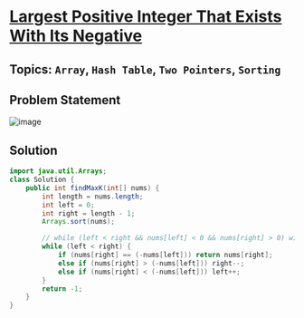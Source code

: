 # [Largest Positive Integer That Exists With Its Negative](https://leetcode.com/problems/largest-positive-integer-that-exists-with-its-negative/description/)
## Topics: `Array`, `Hash Table`, `Two Pointers`, `Sorting`
## Problem Statement
![image](https://github.com/SiddhantKumarMaurya/LeetCode_Questions/assets/107787014/786041a8-af80-450c-94c7-20e51873715e)
## Solution
```java
import java.util.Arrays;
class Solution {
    public int findMaxK(int[] nums) {
        int length = nums.length;
        int left = 0;
        int right = length - 1;
        Arrays.sort(nums);

        // while (left < right && nums[left] < 0 && nums[right] > 0) will also work
        while (left < right) {
            if (nums[right] == (-nums[left])) return nums[right];
            else if (nums[right] > (-nums[left])) right--;
            else if (nums[right] < (-nums[left])) left++;
        }
        return -1;
    }
}
```
